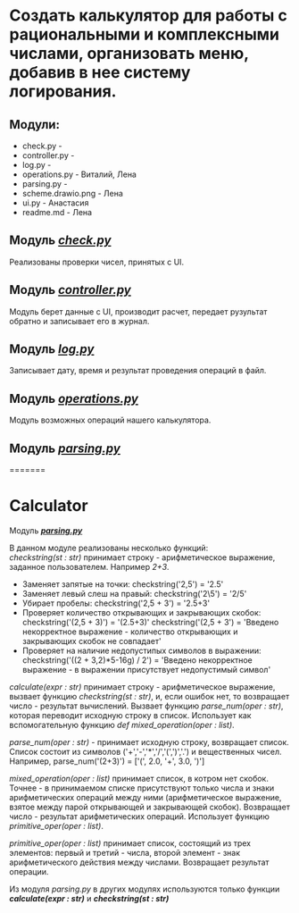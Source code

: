 # Создать калькулятор для работы с рациональными и комплексными числами, организовать меню, добавив в нее систему логирования.
## Модули:
- check.py - 
- controller.py - 
- log.py - 
- operations.py - Виталий, Лена
- parsing.py - 
- scheme.drawio.png - Лена
- ui.py - Анастасия
- readme.md - Лена

## Модуль [***check.py***](https://github.com/dtnfktu/Calculator/blob/main/check.py)
Реализованы проверки чисел, принятых с UI.

## Модуль [***controller.py***](https://github.com/dtnfktu/Calculator/blob/main/controller.py)
Модуль берет данные с UI, производит расчет, передает рузультат обратно и записывает его в журнал.

## Модуль [***log.py***](https://github.com/dtnfktu/Calculator/blob/main/log.py)
Записывает дату, время и результат проведения операций в файл.

## Модуль [***operations.py***](https://github.com/dtnfktu/Calculator/blob/main/operations.py)
Модуль возможных операций нашего калькулятора.

## Модуль [***parsing.py***](https://github.com/dtnfktu/Calculator/blob/main/parsing.py)  
=======
# Calculator

Модуль [***parsing.py***](https://github.com/dtnfktu/Calculator/blob/main/parsing.py)  

В данном модуле реализованы несколько функций:  
*checkstring(st : str)* принимает строку - арифметическое выражение, заданное пользователем. Например *2+3*.  
- Заменяет запятые на точки: checkstring('2,5') = '2.5'
- Заменяет левый слеш на правый: checkstring('2\5') = '2/5'
- Убирает пробелы: checkstring('2,5 + 3') = '2.5+3'
- Проверяет количество открывающих и закрывающих скобок:  
    checkstring('(2,5 + 3)') = '(2.5+3)'
    checkstring('(2,5 + 3') = 'Введено некорректное выражение - количество открывающих и закрывающих скобок не совпадает'
- Проверяет на наличие недопустипых символов в выражении:
    checkstring('((2 + 3,2)*5-16g) / 2') = 'Введено некорректное выражение - в выражении присутствует недопустимый символ'  
  
*calculate(expr : str)* принимает строку - арифметическое выражение, вызвает функцию *checkstring(st : str)*, и, если ошибок нет, то возвращает число - результат вычислений. Вызвает функцию *parse_num(oper : str)*, которая переводит исходную строку в список. Использует как вспомогательную функцию *def mixed_operation(oper : list)*.  
  
*parse_num(oper : str)* - принимает исходную строку, возвращает список. Список состоит из символов ('+','-','*','/','(',')','.') и вещественных чисел. Например, parse_num('(2+3)') = ['(', 2.0, '+', 3.0, ')']

*mixed_operation(oper : list)* принимает список, в котром нет скобок. Точнее - в принимаемом списке присутствуют только числа и знаки арифметических операций между ними (арифметическое выражение, взятое между парой открывающей и закрывающей скобок). Возвращает число - результат арифметических операций. Использует функцию *primitive_oper(oper : list)*.  
  
*primitive_oper(oper : list)* принимает список, состоящий из трех элементов: первый и третий - числа, второй элемент - знак арифметического действия между числами. Возвращает результат операции.  
  
  Из модуля *parsing.py* в других модулях используются только функции ***calculate(expr : str)*** и ***checkstring(st : str)***